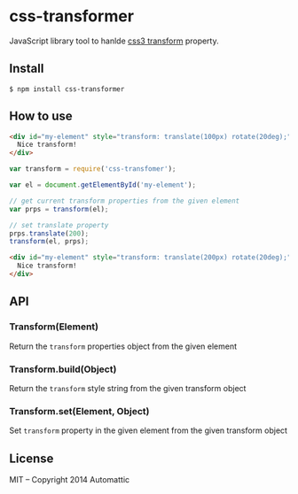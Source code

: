 # css-transformer

JavaScript library tool to hanlde [css3
transform](https://developer.mozilla.org/es/docs/Web/CSS/transform) property.

## Install

```
$ npm install css-transformer
```

## How to use

```html
<div id="my-element" style="transform: translate(100px) rotate(20deg);">
  Nice transform!
</div>
```

```js
var transform = require('css-transfomer');

var el = document.getElementById('my-element');

// get current transform properties from the given element
var prps = transform(el);

// set translate property
prps.translate(200);
transform(el, prps);
```

```html
<div id="my-element" style="transform: translate(200px) rotate(20deg);">
  Nice transform!
</div>
```

## API

### Transform(Element)

Return the `transform` properties object from the given element

### Transform.build(Object)

Return the `transform` style string from the given transform object

### Transform.set(Element, Object)

Set `transform` property in the given element from the given transform object

## License

MIT – Copyright 2014 Automattic

